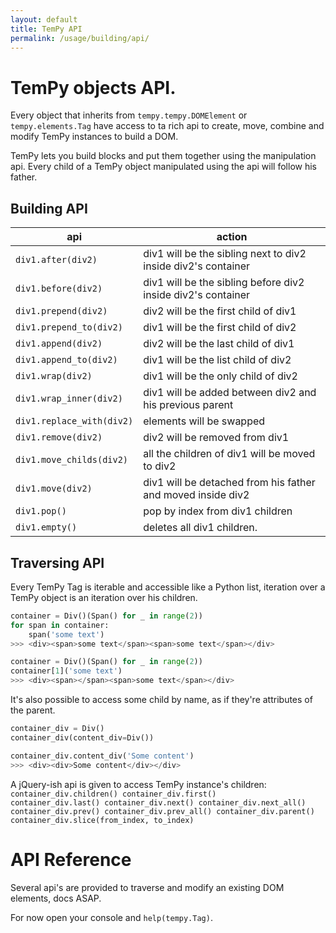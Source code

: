 ```yaml
---
layout: default
title: TemPy API
permalink: /usage/building/api/
---
```


# TemPy objects API.

Every object that inherits from `tempy.tempy.DOMElement` or `tempy.elements.Tag` have access to ta rich api to create, move, combine and modify TemPy instances to build a DOM.

TemPy lets you build blocks and put them together using the manipulation api. Every child of a TemPy object manipulated using the api will follow his father.

## Building API

api | action
-------------- | --------------
`div1.after(div2)` | div1 will be the sibling next to div2 inside div2's container | div1
`div1.before(div2)` | div1 will be the sibling before div2 inside div2's container | div1
`div1.prepend(div2)` | div2 will be the first child of div1 | div1
`div1.prepend_to(div2)` | div1 will be the first child of div2 | div1
`div1.append(div2)` | div2 will be the last child of div1 | div1
`div1.append_to(div2)` | div1 will be the list child of div2 | div1
`div1.wrap(div2)` | div1 will be the only child of div2
`div1.wrap_inner(div2)` | div1 will be added between div2 and his previous parent
`div1.replace_with(div2)` | elements will be swapped
`div1.remove(div2)` | div2 will be removed from div1
`div1.move_childs(div2)` | all the children of div1 will be moved to div2
`div1.move(div2)` | div1 will be detached from his father and moved inside div2
`div1.pop() `| pop by index from div1 children
`div1.empty() `| deletes all div1 children.

## Traversing API

Every TemPy Tag is iterable and accessible like a Python list, iteration over a TemPy object is an iteration over his children.

```python
container = Div()(Span() for _ in range(2))
for span in container:
    span('some text')
>>> <div><span>some text</span><span>some text</span></div>
```
```python
container = Div()(Span() for _ in range(2))
container[1]('some text')
>>> <div><span></span><span>some text</span></div>
```

It's also possible to access some child by name, as if they're attributes of the parent.
```python
container_div = Div()
container_div(content_div=Div())

container_div.content_div('Some content')
>>> <div><div>Some content</div></div>
```

A jQuery-ish api is given to access TemPy instance's children:
<code id='lefty-code'>container_div.children()
container_div.first()
container_div.last()
container_div.next()
container_div.next_all()
container_div.prev()
container_div.prev_all()
container_div.parent()
container_div.slice(from_index, to_index)
</code>

# API Reference

Several api's are provided to traverse and modify an existing DOM elements, docs ASAP.

For now open your console and `help(tempy.Tag)`.
